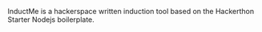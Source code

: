 InductMe is a hackerspace written induction tool based on the Hackerthon Starter Nodejs boilerplate.